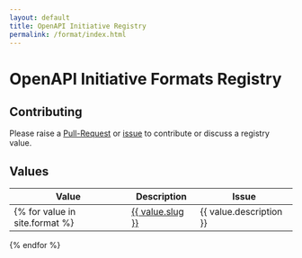 ```yaml
---
layout: default
title: OpenAPI Initiative Registry
permalink: /format/index.html
---
```


# OpenAPI Initiative Formats Registry

## Contributing

Please raise a [Pull-Request]() or [issue]() to contribute or discuss a registry value.

## Values

|Value|Description|Issue|
|---|---|---|
{% for value in site.format %}| <a href="/registry/format/{{ value.slug }}.html">{{ value.slug }}</a> | {{ value.description }} | {{ value.issue }} |
{% endfor %}

